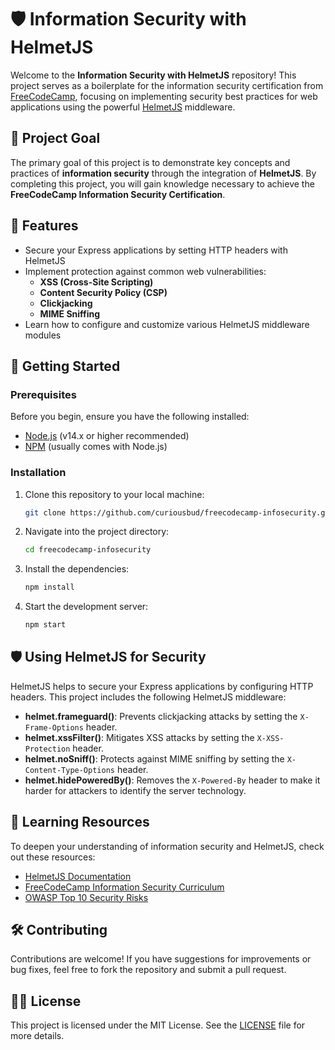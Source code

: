 # 🛡️ Information Security with HelmetJS

Welcome to the **Information Security with HelmetJS** repository! This project serves as a boilerplate for the information security certification from [FreeCodeCamp](https://www.freecodecamp.org/), focusing on implementing security best practices for web applications using the powerful [HelmetJS](https://helmetjs.github.io/) middleware.

## 🎯 Project Goal

The primary goal of this project is to demonstrate key concepts and practices of **information security** through the integration of **HelmetJS**. By completing this project, you will gain knowledge necessary to achieve the **FreeCodeCamp Information Security Certification**.

## 🔑 Features

- Secure your Express applications by setting HTTP headers with HelmetJS
- Implement protection against common web vulnerabilities:
  - **XSS (Cross-Site Scripting)**
  - **Content Security Policy (CSP)**
  - **Clickjacking**
  - **MIME Sniffing**
- Learn how to configure and customize various HelmetJS middleware modules

## 🚀 Getting Started

### Prerequisites

Before you begin, ensure you have the following installed:

- [Node.js](https://nodejs.org/) (v14.x or higher recommended)
- [NPM](https://www.npmjs.com/) (usually comes with Node.js)

### Installation

1. Clone this repository to your local machine:
   ```bash
   git clone https://github.com/curiousbud/freecodecamp-infosecurity.git
   ```

2. Navigate into the project directory:
   ```bash
   cd freecodecamp-infosecurity
   ```

3. Install the dependencies:
   ```bash
   npm install
   ```

4. Start the development server:
   ```bash
   npm start
   ```

## 🛡️ Using HelmetJS for Security

HelmetJS helps to secure your Express applications by configuring HTTP headers. This project includes the following HelmetJS middleware:

- **helmet.frameguard()**: Prevents clickjacking attacks by setting the `X-Frame-Options` header.
- **helmet.xssFilter()**: Mitigates XSS attacks by setting the `X-XSS-Protection` header.
- **helmet.noSniff()**: Protects against MIME sniffing by setting the `X-Content-Type-Options` header.
- **helmet.hidePoweredBy()**: Removes the `X-Powered-By` header to make it harder for attackers to identify the server technology.

## 📜 Learning Resources

To deepen your understanding of information security and HelmetJS, check out these resources:

- [HelmetJS Documentation](https://helmetjs.github.io/)
- [FreeCodeCamp Information Security Curriculum](https://www.freecodecamp.org/learn/information-security/)
- [OWASP Top 10 Security Risks](https://owasp.org/www-project-top-ten/)

## 🛠️ Contributing

Contributions are welcome! If you have suggestions for improvements or bug fixes, feel free to fork the repository and submit a pull request.

## 🧑‍💻 License

This project is licensed under the MIT License. See the [LICENSE](./LICENSE) file for more details.

